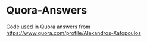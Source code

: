 # Quora-Answers
Code used in Quora answers from<br>
https://www.quora.com/profile/Alexandros-Xafopoulos
